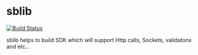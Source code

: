 # sblib
[![Build Status](https://travis-ci.org/nairihar/sblib.svg?branch=master)](https://travis-ci.org/nairihar/sblib)

sblib helps to build SDK which will support Http calls, Sockets, validatons and etc...
